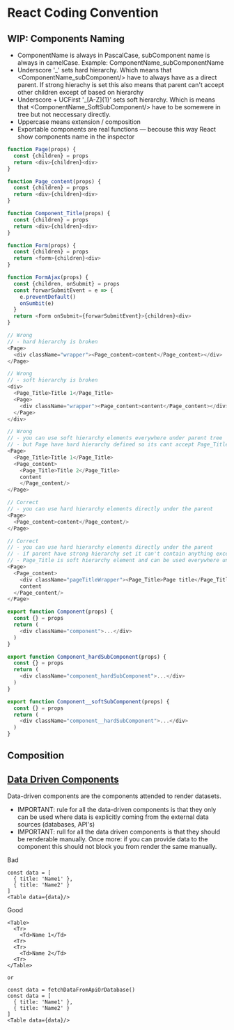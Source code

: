 # React Coding Convention

## WIP: Components Naming
- ComponentName is always in PascalCase, subComponent name is always in camelCase. Example: ComponentName_subComponentName
- Underscore '\_' sets hard hierarchy. Which means that <ComponentName_subComponent/> have to always have <ComponentName/> as a direct parent. If strong hierachy is set this also means that parent can't accept other children except of based on hierarchy
- Underscore + UCFirst  '\_\[A-Z]{1}' sets soft hierarchy. Which is means that <ComponentName_SoftSubComponent/> have to be somewere in <ComponentName/> tree but not neccessary directly. 
- Uppercase means extension / composition
- Exportable components are real functions — becouse this way React show components name in the inspector

```javascript
function Page(props) {
  const {children} = props
  return <div>{children}<div>
}

function Page_content(props) {
  const {children} = props
  return <div>{children}<div>
}

function Component_Title(props) {
  const {children} = props
  return <div>{children}<div>
}

function Form(props) {
  const {children} = props
  return <form>{children}<div>
}

function FormAjax(props) {
  const {children, onSubmit} = props
  const forwarSubmitEvent = e => {
    e.preventDefault()
    onSumbit(e)
  }
  return <Form onSubmit={forwarSubmitEvent}>{children}<div>
}

// Wrong 
// - hard hierarchy is broken
<Page>
  <div className="wrapper"><Page_content>content</Page_content></div>
</Page>

// Wrong 
// - soft hierarchy is broken
<div>
  <Page_Title>Title 1</Page_Title>
  <Page>
    <div className="wrapper"><Page_content>content</Page_content></div>
  </Page>
</div>

// Wrong
// - you can use soft hierarchy elements everywhere under parent tree 
// - but Page have hard hierarchy defined so its cant accept Page_Title directly anymore
<Page>
  <Page_Title>Title 1</Page_Title>
  <Page_content>
    <Page_Title>Title 2</Page_Title>
    content
    </Page_content/>
</Page>

// Correct 
// - you can use hard hierarchy elements directly under the parent
<Page>
  <Page_content>content</Page_content/>
</Page>

// Correct 
// - you can use hard hierarchy elements directly under the parent
// - if parent have strong hierarchy set it can't contain anything except of defined children
// - Page_Title is soft hierarchy element and can be used everywhere under Page tree
<Page>
  <Page_content>
    <div className="pageTitleWrapper"><Page_Title>Page title</Page_Title></div>
    content
  </Page_content/>
</Page>

```


```javascript
export function Component(props) {
  const {} = props
  return (
    <div className="component">...</div>
  )
}

export function Component_hardSubComponent(props) {
  const {} = props
  return (
    <div className="component_hardSubComponent">...</div>
  )
}

export function Component__softSubComponent(props) {
  const {} = props
  return (
    <div className="component__hardSubComponent">...</div>
  )
}
```

## Composition

## [Data Driven Components](#data-driven-components) 
Data-driven components are the components attended to render datasets. 

- IMPORTANT: rule for all the data-driven components is that they only can be used where data is explicitly coming from the external data sources (databases, API's)
- IMPORTANT: rull for all the data driven components is that they should be renderable manually. Once more: if you can provide data to the component this should not block you from render the same manually. 

Bad
```
const data = [
  { title: 'Name1' },
  { title: 'Name2' }
]
<Table data={data}/>
```

Good
```
<Table>
  <Tr>
    <Td>Name 1</Td>
  <Tr>
  <Tr>
    <Td>Name 2</Td>
  <Tr>
</Table>

or

const data = fetchDataFromApiOrDatabase()
const data = [
  { title: 'Name1' },
  { title: 'Name2' }
]
<Table data={data}/>

```

